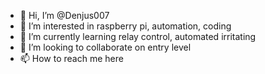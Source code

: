 - 👋 Hi, I’m @Denjus007
- 👀 I’m interested in raspberry pi, automation, coding
- 🌱 I’m currently learning relay control, automated irritating 
- 💞️ I’m looking to collaborate on entry level
- 📫 How to reach me here 

<!---
Denjus007/Denjus007 is a ✨ special ✨ repository because its `README.md` (this file) appears on your GitHub profile.
You can click the Preview link to take a look at your changes.
--->

